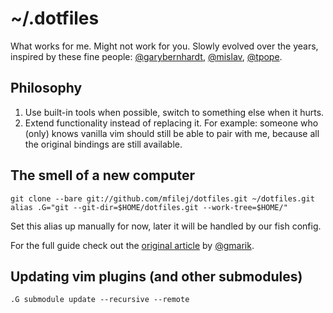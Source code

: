 # ~/.dotfiles

What works for me. Might not work for you. Slowly evolved over the years, inspired by these fine people: [@garybernhardt], [@mislav], [@tpope].

## Philosophy

1) Use built-in tools when possible, switch to something else when it hurts.
2) Extend functionality instead of replacing it. For example: someone who (only) knows vanilla vim should still be able to pair with me, because all the original bindings are still available.

## The smell of a new computer

    git clone --bare git://github.com/mfilej/dotfiles.git ~/dotfiles.git
    alias .G="git --git-dir=$HOME/dotfiles.git --work-tree=$HOME/"

Set this alias up manually for now, later it will be handled by our fish config.

For the full guide check out the [original article](http://www.gmarik.info/blog/2010/tracking-dotfiles-with-git/) by [@gmarik].

## Updating vim plugins (and other submodules)

    .G submodule update --recursive --remote

[@garybernhardt]: https://github.com/garybernhardt/dotfiles
[@mislav]: https://github.com/mislav/dotfiles
[@tpope]: https://github.com/tpope/tpope
[@gmarik]: https://github.com/gmarik
